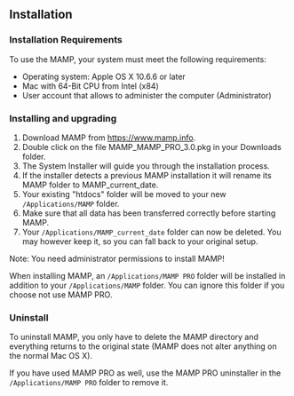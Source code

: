 ## Installation

### Installation Requirements

To use the MAMP, your system must meet the following requirements:

- Operating system: Apple OS X 10.6.6 or later
- Mac with 64-Bit CPU from Intel (x84)
- User account that allows to administer the computer (Administrator)

### Installing and upgrading

1. Download MAMP from https://www.mamp.info.
2. Double click on the file MAMP_MAMP_PRO_3.0.pkg in your Downloads folder.
3. The System Installer will guide you through the installation process.
4. If the installer detects a previous MAMP installation it will rename its MAMP folder to MAMP_current_date.
5. Your existing "htdocs" folder will be moved to your new `/Applications/MAMP` folder.
6. Make sure that all data has been transferred correctly before starting MAMP.
7. Your `/Applications/MAMP_current_date` folder can now be deleted. You may however keep it, so you can fall back to your original setup.

<div class="alert" role="alert">
Note: You need administrator permissions to install MAMP!
</div>

When installing MAMP, an `/Applications/MAMP PRO` folder will be installed in addition to your `/Applications/MAMP` folder. You can ignore this folder if you choose not use MAMP PRO.

### Uninstall

To uninstall MAMP, you only have to delete the MAMP directory and everything returns to the original state (MAMP does not alter anything on the normal Mac OS X).

If you have used MAMP PRO as well, use the MAMP PRO uninstaller in the `/Applications/MAMP PRO` folder to remove it.
